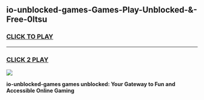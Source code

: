 
## io-unblocked-games-Games-Play-Unblocked-&-Free-0ltsu
<h3>
<a href="https://premium76.site?title=io-unblocked-games&ref=24A">CLICK TO PLAY</a></h3>
<hr>

<h3>
<a href="https://premium76.site?title=io-unblocked-games&ref=24A">CLICK 2 PLAY</a>
  
</h3>

<a href="https://premium76.site?title=io-unblocked-games&ref=24A"><img src="https://clearcache.store/games.png"></a>


**io-unblocked-games games unblocked: Your Gateway to Fun and Accessible Online Gaming**
